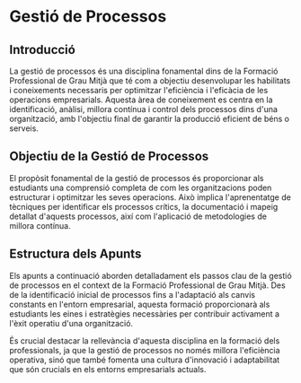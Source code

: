 # Gestió de Processos

## Introducció

La gestió de processos és una disciplina fonamental dins de la Formació Professional de Grau Mitjà que té com a objectiu desenvolupar les habilitats i coneixements necessaris per optimitzar l'eficiència i l'eficàcia de les operacions empresarials. Aquesta àrea de coneixement es centra en la identificació, anàlisi, millora contínua i control dels processos dins d'una organització, amb l'objectiu final de garantir la producció eficient de béns o serveis.

## Objectiu de la Gestió de Processos

El propòsit fonamental de la gestió de processos és proporcionar als estudiants una comprensió completa de com les organitzacions poden estructurar i optimitzar les seves operacions. Això implica l'aprenentatge de tècniques per identificar els processos crítics, la documentació i mapeig detallat d'aquests processos, així com l'aplicació de metodologies de millora contínua.

## Estructura dels Apunts

Els apunts a continuació aborden detalladament els passos clau de la gestió de processos en el context de la Formació Professional de Grau Mitjà. Des de la identificació inicial de processos fins a l'adaptació als canvis constants en l'entorn empresarial, aquesta formació proporcionarà als estudiants les eines i estratègies necessàries per contribuir activament a l'èxit operatiu d'una organització.

És crucial destacar la rellevància d'aquesta disciplina en la formació dels professionals, ja que la gestió de processos no només millora l'eficiència operativa, sinó que també fomenta una cultura d'innovació i adaptabilitat que són crucials en els entorns empresarials actuals.
